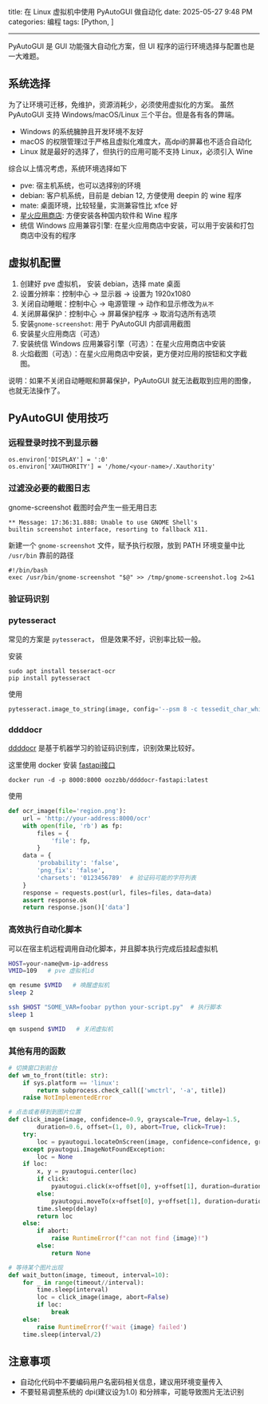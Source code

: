 title: 在 Linux 虚拟机中使用 PyAutoGUI 做自动化
date: 2025-05-27 9:48 PM
categories: 编程
tags: [Python, ]

---

PyAutoGUI 是 GUI 功能强大自动化方案，但 UI 程序的运行环境选择与配置也是一大难题。
<!--more-->

## 系统选择

为了让环境可迁移，免维护，资源消耗少，必须使用虚拟化的方案。
虽然 PyAutoGUI 支持 Windows/macOS/Linux 三个平台。但是各有各的弊端。
- Windows 的系统臃肿且开发环境不友好
- macOS 的权限管理过于严格且虚拟化难度大，高dpi的屏幕也不适合自动化
- Linux 就是最好的选择了，但执行的应用可能不支持 Linux，必须引入 Wine 

综合以上情况考虑，系统环境选择如下
- pve: 宿主机系统，也可以选择别的环境
- debian: 客户机系统，目前是 debian 12, 方便使用 deepin 的 wine 程序
- mate: 桌面环境，比较轻量，实测兼容性比 xfce 好
- [星火应用商店](https://gitee.com/spark-store-project/spark-store): 方便安装各种国内软件和 Wine 程序
- 统信 Windows 应用兼容引擎: 在星火应用商店中安装，可以用于安装和打包商店中没有的程序

## 虚拟机配置

1. 创建好 pve 虚拟机， 安装 debian，选择 mate 桌面
2. 设置分辨率：控制中心 -> 显示器 -> 设置为 1920x1080
3. 关闭自动睡眠：控制中心 -> 电源管理 -> 动作和显示修改为`从不`
4. 关闭屏幕保护：控制中心 -> 屏幕保护程序 -> 取消勾选所有选项
5. 安装`gnome-screenshot`:  用于 PyAutoGUI 内部调用截图
6. 安装星火应用商店（可选）
7. 安装统信 Windows 应用兼容引擎（可选）：在星火应用商店中安装
8. 火焰截图（可选）：在星火应用商店中安装，更方便对应用的按钮和文字截图。

说明：如果不关闭自动睡眠和屏幕保护，PyAutoGUI 就无法截取到应用的图像，也就无法操作了。

## PyAutoGUI 使用技巧

### 远程登录时找不到显示器
```
os.environ['DISPLAY'] = ':0'
os.environ['XAUTHORITY'] = '/home/<your-name>/.Xauthority'
```

### 过滤没必要的截图日志
gnome-screenshot 截图时会产生一些无用日志
```
** Message: 17:36:31.888: Unable to use GNOME Shell's 
builtin screenshot interface, resorting to fallback X11.
```

新建一个 `gnome-screenshot` 文件，赋予执行权限，放到 PATH 环境变量中比 `/usr/bin` 靠前的路径
```
#!/bin/bash
exec /usr/bin/gnome-screenshot "$@" >> /tmp/gnome-screenshot.log 2>&1
```

### 验证码识别

### pytesseract
常见的方案是 `pytesseract`， 但是效果不好，识别率比较一般。

安装
```
sudo apt install tesseract-ocr
pip install pytesseract
```

使用
```python
pytesseract.image_to_string(image, config='--psm 8 -c tessedit_char_whitelist=0123456789')
```

### ddddocr

[ddddocr](https://github.com/sml2h3/ddddocr) 是基于机器学习的验证码识别库，识别效果比较好。

这里使用 docker 安装 [fastapi接口](https://github.com/sml2h3/ddddocr-fastapi)
```
docker run -d -p 8000:8000 oozzbb/ddddocr-fastapi:latest
```

使用
```python
def ocr_image(file='region.png'):
    url = 'http://your-address:8000/ocr'
    with open(file, 'rb') as fp:
        files = {
            'file': fp,
        }
    data = {
        'probability': 'false',
        'png_fix': 'false',
        'charsets': '0123456789'  # 验证码可能的字符列表
    }
    response = requests.post(url, files=files, data=data)
    assert response.ok
    return response.json()['data']
```

### 高效执行自动化脚本

可以在宿主机远程调用自动化脚本，并且脚本执行完成后挂起虚拟机
```bash
HOST=your-name@vm-ip-address
VMID=109   # pve 虚拟机id

qm resume $VMID   # 唤醒虚拟机
sleep 2

ssh $HOST "SOME_VAR=foobar python your-script.py"  # 执行脚本
sleep 1

qm suspend $VMID   # 关闭虚拟机
```

### 其他有用的函数
```python
# 切换窗口到前台
def wm_to_front(title: str):
    if sys.platform == 'linux':
        return subprocess.check_call(['wmctrl', '-a', title])
    raise NotImplementedError

# 点击或者移到到图片位置
def click_image(image, confidence=0.9, grayscale=True, delay=1.5, 
        duration=0.6, offset=(1, 0), abort=True, click=True):
    try:
        loc = pyautogui.locateOnScreen(image, confidence=confidence, grayscale=grayscale)
    except pyautogui.ImageNotFoundException:
        loc = None
    if loc:
        x, y = pyautogui.center(loc)
        if click:
            pyautogui.click(x+offset[0], y+offset[1], duration=duration)
        else:
            pyautogui.moveTo(x+offset[0], y+offset[1], duration=duration)
        time.sleep(delay)
        return loc
    else:
        if abort:
            raise RuntimeError(f"can not find {image}!")
        else:
            return None

# 等待某个图片出现
def wait_button(image, timeout, interval=10):
    for _ in range(timeout//interval):
        time.sleep(interval)
        loc = click_image(image, abort=False)
        if loc:
            break
    else:
        raise RuntimeError(f'wait {image} failed')
    time.sleep(interval/2)
```

## 注意事项

- 自动化代码中不要编码用户名密码相关信息，建议用环境变量传入
- 不要轻易调整系统的 dpi(建议设为1.0) 和分辨率，可能导致图片无法识别